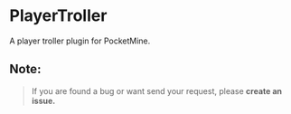 # PlayerTroller
A player troller plugin for PocketMine.

## Note:
> If you are found a bug or want send your request, please **create an issue.**
